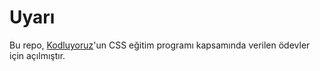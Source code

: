 # Uyarı
Bu repo, [Kodluyoruz](https://kodluyoruz.org)'un CSS eğitim programı kapsamında verilen ödevler için açılmıştır.